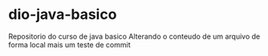 # dio-java-basico

Repositorio do curso de java basico
Alterando o conteudo de um arquivo de forma local
mais um teste de commit
